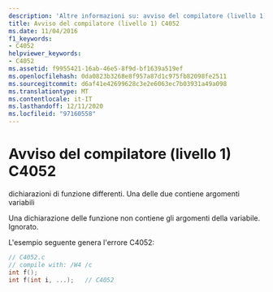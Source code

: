 ```yaml
---
description: 'Altre informazioni su: avviso del compilatore (livello 1) C4052'
title: Avviso del compilatore (livello 1) C4052
ms.date: 11/04/2016
f1_keywords:
- C4052
helpviewer_keywords:
- C4052
ms.assetid: f9955421-16ab-46e5-8f9d-bf1639a519ef
ms.openlocfilehash: 0da0823b3268e8f957a87d1c975fb82098fe2511
ms.sourcegitcommit: d6af41e42699628c3e2e6063ec7b03931a49a098
ms.translationtype: MT
ms.contentlocale: it-IT
ms.lasthandoff: 12/11/2020
ms.locfileid: "97160558"
---
```

# <a name="compiler-warning-level-1-c4052"></a>Avviso del compilatore (livello 1) C4052

dichiarazioni di funzione differenti. Una delle due contiene argomenti variabili

Una dichiarazione delle funzione non contiene gli argomenti della variabile. Ignorato.

L'esempio seguente genera l'errore C4052:

```c
// C4052.c
// compile with: /W4 /c
int f();
int f(int i, ...);   // C4052
```

